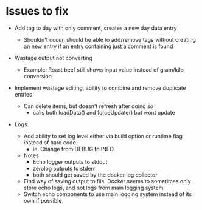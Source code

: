 Issues to fix
=============

* Add tag to day with only comment, creates a new day data entry
	- Shouldn't occur, should be able to add/remove tags without creating an new entry if an entry
	  containing just a comment is found

* Wastage output not converting
	- Example: Roast beef still shows input value instead of gram/kilo conversion
* Implement wastage editing, ability to combine and remove duplicate entries
	- Can delete items, but doesn't refresh after doing so
		+ calls both loadData() and forceUpdate() but wont update

* Logs:
	+ Add ability to set log level either via build option or runtime flag instead of hard code
		- ie. Change from DEBUG to INFO
	+ Notes
		- Echo logger outputs to stdout
		- zerolog outputs to stderr
		- both should get saved by the docker log collector
	+ Find way of saving output to file.  Docker seems to sometimes only store echo logs, and
	  not logs from main logging system.
	+ Switch echo components to use main logging system instead of its own if possible
